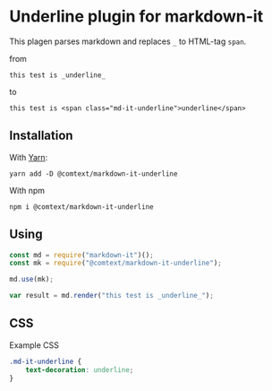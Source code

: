 # Underline plugin for markdown-it

This plagen parses markdown and replaces `_` to HTML-tag `span`.

from

```
this test is _underline_
```

to

```
this test is <span class="md-it-underline">underline</span>
```

## Installation

With [Yarn](https://yarnpkg.com/):

```
yarn add -D @comtext/markdown-it-underline
```

With npm

```
npm i @comtext/markdown-it-underline
```

## Using

```js
const md = require("markdown-it")();
const mk = require("@comtext/markdown-it-underline");

md.use(mk);

var result = md.render("this test is _underline_");
```

## CSS

Example CSS

```css
.md-it-underline {
    text-decoration: underline;
}
```
